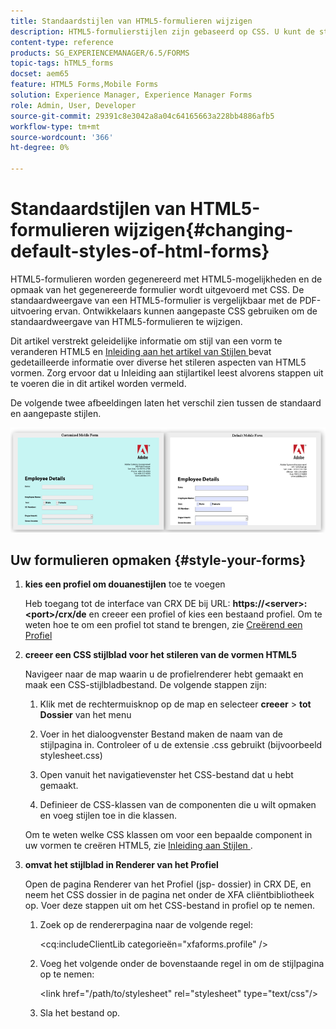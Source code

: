 ```yaml
---
title: Standaardstijlen van HTML5-formulieren wijzigen
description: HTML5-formulierstijlen zijn gebaseerd op CSS. U kunt de standaardstijlen van het formulier wijzigen.
content-type: reference
products: SG_EXPERIENCEMANAGER/6.5/FORMS
topic-tags: hTML5_forms
docset: aem65
feature: HTML5 Forms,Mobile Forms
solution: Experience Manager, Experience Manager Forms
role: Admin, User, Developer
source-git-commit: 29391c8e3042a8a04c64165663a228bb4886afb5
workflow-type: tm+mt
source-wordcount: '366'
ht-degree: 0%

---
```


# Standaardstijlen van HTML5-formulieren wijzigen{#changing-default-styles-of-html-forms}

HTML5-formulieren worden gegenereerd met HTML5-mogelijkheden en de opmaak van het gegenereerde formulier wordt uitgevoerd met CSS. De standaardweergave van een HTML5-formulier is vergelijkbaar met de PDF-uitvoering ervan. Ontwikkelaars kunnen aangepaste CSS gebruiken om de standaardweergave van HTML5-formulieren te wijzigen.

Dit artikel verstrekt geleidelijke informatie om stijl van een vorm te veranderen HTML5 en [ Inleiding aan het artikel van Stijlen ](/help/forms/using/css-styles.md) bevat gedetailleerde informatie over diverse het stileren aspecten van HTML5 vormen. Zorg ervoor dat u Inleiding aan stijlartikel leest alvorens stappen uit te voeren die in dit artikel worden vermeld.

De volgende twee afbeeldingen laten het verschil zien tussen de standaard en aangepaste stijlen.

![ beelden-002-klein ](assets/pictures-002-small.png)

## Uw formulieren opmaken {#style-your-forms}

1. **kies een profiel om douanestijlen** toe te voegen

   Heb toegang tot de interface van CRX DE bij URL: **https://&lt;server>:&lt;port>/crx/de** en creeer een profiel of kies een bestaand profiel. Om te weten hoe te om een profiel tot stand te brengen, zie [ Creërend een Profiel ](/help/forms/using/custom-profile.md)

1. **creeer een CSS stijlblad voor het stileren van de vormen HTML5**

   Navigeer naar de map waarin u de profielrenderer hebt gemaakt en maak een CSS-stijlbladbestand. De volgende stappen zijn:

   1. Klik met de rechtermuisknop op de map en selecteer **creeer** > **tot Dossier** van het menu

   1. Voer in het dialoogvenster Bestand maken de naam van de stijlpagina in. Controleer of u de extensie .css gebruikt (bijvoorbeeld stylesheet.css)
   1. Open vanuit het navigatievenster het CSS-bestand dat u hebt gemaakt.
   1. Definieer de CSS-klassen van de componenten die u wilt opmaken en voeg stijlen toe in die klassen.

   Om te weten welke CSS klassen om voor een bepaalde component in uw vormen te creëren HTML5, zie [ Inleiding aan Stijlen ](/help/forms/using/css-styles.md).

1. **omvat het stijlblad in Renderer van het Profiel**

   Open de pagina Renderer van het Profiel (jsp- dossier) in CRX DE, en neem het CSS dossier in de pagina net onder de XFA cliëntbibliotheek op. Voer deze stappen uit om het CSS-bestand in profiel op te nemen.

   1. Zoek op de rendererpagina naar de volgende regel:

      &lt;cq:includeClientLib categorieën=&quot;xfaforms.profile&quot; />

   1. Voeg het volgende onder de bovenstaande regel in om de stijlpagina op te nemen:

      &lt;link href=&quot;/path/to/stylesheet&quot; rel=&quot;stylesheet&quot; type=&quot;text/css&quot;/>

   1. Sla het bestand op.
